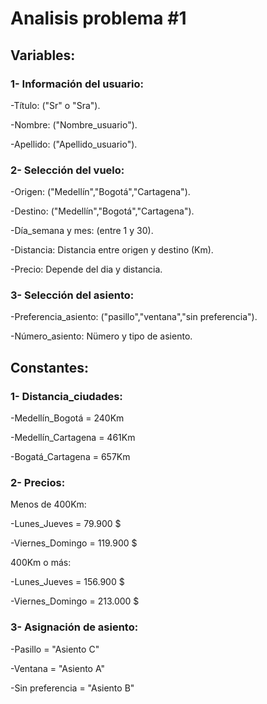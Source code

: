 # Analisis problema #1
## Variables: 
### 1- Información del usuario:
-Título: ("Sr" o "Sra").

-Nombre: ("Nombre_usuario").

-Apellido: ("Apellido_usuario").

### 2- Selección del vuelo:
-Origen: ("Medellín","Bogotá","Cartagena").

-Destino: ("Medellín","Bogotá","Cartagena").

-Día_semana y mes: (entre 1 y 30).

-Distancia: Distancia entre origen y destino (Km).

-Precio: Depende del dia y distancia.

### 3- Selección del asiento:
-Preferencia_asiento: ("pasillo","ventana","sin preferencia").

-Número_asiento: Nümero y tipo de asiento.

## Constantes: 
### 1- Distancia_ciudades: 
-Medellín_Bogotá = 240Km

-Medellín_Cartagena = 461Km

-Bogatá_Cartagena = 657Km

### 2- Precios: 
Menos de 400Km:

-Lunes_Jueves = 79.900 $

-Viernes_Domingo = 119.900 $

400Km o más:

-Lunes_Jueves = 156.900 $
 
 -Viernes_Domingo = 213.000 $

 ### 3- Asignación de asiento: 
 -Pasillo = "Asiento C"

 -Ventana = "Asiento A"

 -Sin preferencia = "Asiento B"

